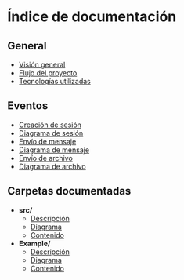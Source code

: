 # Índice de documentación

## General

- [Visión general](overview.md)
- [Flujo del proyecto](project-flow.mmd)
- [Tecnologías utilizadas](technologies.md)

## Eventos

- [Creación de sesión](session-event.md)
- [Diagrama de sesión](session-event.mmd)
- [Envío de mensaje](message-event.md)
- [Diagrama de mensaje](message-event.mmd)
- [Envío de archivo](file-event.md)
- [Diagrama de archivo](file-event.mmd)

## Carpetas documentadas

- **src/**
  - [Descripción](../src/README.md)
  - [Diagrama](../src/diagram.mmd)
  - [Contenido](../src/contents.md)
- **Example/**
  - [Descripción](../Example/README.md)
  - [Diagrama](../Example/diagram.mmd)
  - [Contenido](../Example/contents.md)
